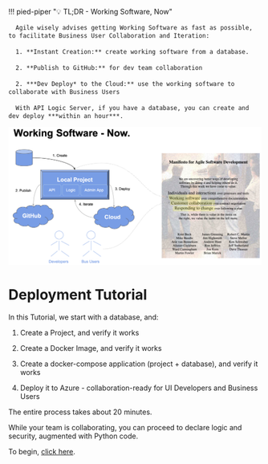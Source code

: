 !!! pied-piper ":bulb: TL;DR - Working Software, Now"

      Agile wisely advises getting Working Software as fast as possible, to facilitate Business User Collaboration and Iteration:

      1. **Instant Creation:** create working software from a database.

      2. **Publish to GitHub:** for dev team collaboration

      2. ***Dev Deploy* to the Cloud:** use the working software to collaborate with Business Users

      With API Logic Server, if you have a database, you can create and dev deploy ***within an hour***.

![ai-driven-automation](images/devops/working-software-now.png)


# Deployment Tutorial

In this Tutorial, we start with a database, and:

1. Create a Project, and verify it works

3. Create a Docker Image, and verify it works

4. Create a docker-compose application (project + database), and verify it works

5. Deploy it to Azure - collaboration-ready for UI Developers and Business Users

The entire process takes about 20 minutes.

While your team is collaborating, you can proceed to declare logic and security, augmented with Python code.

To begin, [click here](DevOps-Containers-Deploy-Multi.md).

